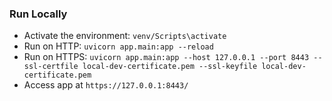 ### Run Locally
- Activate the environment: `venv/Scripts\activate`
- Run on HTTP: `uvicorn app.main:app --reload`
- Run on HTTPS: `uvicorn app.main:app --host 127.0.0.1 --port 8443 --ssl-certfile local-dev-certificate.pem --ssl-keyfile local-dev-certificate.pem`
- Access app at `https://127.0.0.1:8443/`
